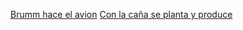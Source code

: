 [Brumm hace el avion](Brumm%20hace%20el%20avion.md)
[Con la caña se planta y produce](Con%20la%20caña%20se%20planta%20y%20produce.md)

